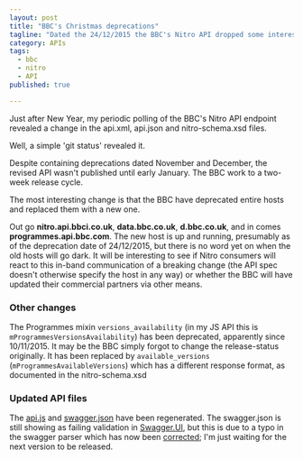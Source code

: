 ```yaml
---
layout: post
title: "BBC's Christmas deprecations"
tagline: "Dated the 24/12/2015 the BBC's Nitro API dropped some interesting deprecations"
category: APIs
tags:
  - bbc
  - nitro
  - API
published: true

---
```

Just after New Year, my periodic polling of the BBC's Nitro API endpoint revealed a change in the api.xml, api.json and nitro-schema.xsd files. 

Well, a simple 'git status' revealed it.

Despite containing deprecations dated November and December, the revised API wasn't published until early January. The BBC work to a two-week release cycle.

The most interesting change is that the BBC have deprecated entire hosts and replaced them with a new one.

Out go **nitro.api.bbci.co.uk**, **data.bbc.co.uk**, **d.bbc.co.uk**, and in comes **programmes.api.bbc.com**. The new host is up and running, presumably as of the deprecation date of 24/12/2015, but there is no word yet on when the old hosts will go dark. It will be interesting to see if Nitro consumers will react to this in-band communication of a breaking change (the API spec doesn't otherwise specify the host in any way) or whether the BBC will have updated their commercial partners via other means.

### Other changes ###

The Programmes mixin `versions_availability` (in my JS API this is `mProgrammesVersionsAvailability`) has been deprecated, apparently since 10/11/2015. It may be the BBC simply forgot to change the release-status originally. It has been replaced by `available_versions` (`mProgrammesAvailableVersions`) which has a different response format, as documented in the nitro-schema.xsd

### Updated API files ###

The [api.js](https://raw.githubusercontent.com/Mermade/bbcparse/master/nitroApi/api.js) and [swagger.json](https://raw.githubusercontent.com/Mermade/bbcparse/master/nitroApi/swagger.json) have been regenerated. The swagger.json is still showing as failing validation in [Swagger.UI](http://mermade.github.io/swagger/index.html), but this is due to a typo in the swagger parser which has now been [corrected](http://mermade.github.io/swagger/index.html#/); I'm just waiting for the next version to be released.